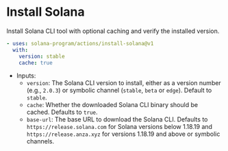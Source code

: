 # Install Solana

Install Solana CLI tool with optional caching and verify the installed version.

```yaml
- uses: solana-program/actions/install-solana@v1
  with:
    version: stable
    cache: true
```

- Inputs:
  - `version`: The Solana CLI version to install, either as a version number (e.g., `2.0.3`) or symbolic channel (`stable`, `beta` or `edge`). Default to `stable`.
  - `cache`: Whether the downloaded Solana CLI binary should be cached. Defaults to `true`.
  - `base-url`: The base URL to download the Solana CLI. Defaults to `https://release.solana.com` for Solana versions below 1.18.19 and `https://release.anza.xyz` for versions 1.18.19 and above or symbolic channels.